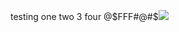 <p>testing one two 3 four @$FFF#@#$<img src="https://html-online.com/editor/tiny4_9_11/plugins/emoticons/img/smiley-smile.gif" /></p>
